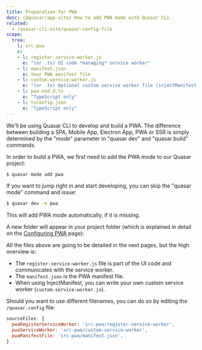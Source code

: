 ```yaml
---
title: Preparation for PWA
desc: (@quasar/app-vite) How to add PWA mode with Quasar CLI.
related:
  - /quasar-cli-vite/quasar-config-file
scope:
  tree:
    l: src-pwa
    c:
    - l: register-service-worker.js
      e: "(or .ts) UI code *managing* service worker"
    - l: manifest.json
      e: Your PWA manifest file
    - l: custom-service-worker.js
      e: "(or .ts) Optional custom service worker file (injectManifest mode ONLY)"
    - l: pwa-end.d.ts
      e: "TypeScript only"
    - l: tsconfig.json
      e: "TypeScript only"
---
```


We'll be using Quasar CLI to develop and build a PWA. The difference between building a SPA, Mobile App, Electron App, PWA or SSR is simply determined by the "mode" parameter in "quasar dev" and "quasar build" commands.

In order to build a PWA, we first need to add the PWA mode to our Quasar project:

```bash
$ quasar mode add pwa
```

If you want to jump right in and start developing, you can skip the "quasar mode" command and issue:

```bash
$ quasar dev -m pwa
```

This will add PWA mode automatically, if it is missing.

A new folder will appear in your project folder (which is explained in detail on the [Configuring PWA](/quasar-cli-vite/developing-pwa/configuring-pwa) page):

<DocTree :def="scope.tree" />

All the files above are going to be detailed in the next pages, but the high overview is:

* The `register-service-worker.js` file is part of the UI code and communicates with the service worker.
* The `manifest.json` is the PWA manifest file.
* When using InjectManifest, you can write your own custom service worker (`custom-service-worker.js`).

Should you want to use different filenames, you can do so by editing the `/quasar.config` file:

```js /quasar.config file
sourceFiles: {
  pwaRegisterServiceWorker: 'src-pwa/register-service-worker',
  pwaServiceWorker: 'src-pwa/custom-service-worker',
  pwaManifestFile: 'src-pwa/manifest.json',
}
```
